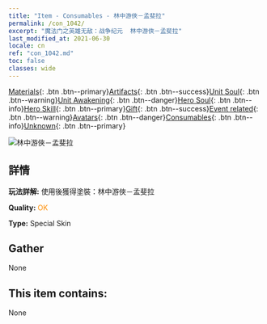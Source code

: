 ```yaml
---
title: "Item - Consumables - 林中游俠－孟斐拉"
permalink: /con_1042/
excerpt: "魔法门之英雄无敌：战争纪元  林中游俠－孟斐拉"
last_modified_at: 2021-06-30
locale: cn
ref: "con_1042.md"
toc: false
classes: wide
---
```

 [Materials](/ItemsCN/){: .btn .btn--primary}[Artifacts](/ItemsCN/Artifacts/){: .btn .btn--success}[Unit Soul](/ItemsCN/UnitSoul/){: .btn .btn--warning}[Unit Awakening](/ItemsCN/UnitAwakening/){: .btn .btn--danger}[Hero Soul](/ItemsCN/HeroSoul/){: .btn .btn--info}[Hero Skill](/ItemsCN/HeroSkill/){: .btn .btn--primary}[Gift](/ItemsCN/Gift/){: .btn .btn--success}[Event related](/ItemsCN/Events/){: .btn .btn--warning}[Avatars](/ItemsCN/Avatars/){: .btn .btn--danger}[Consumables](/ItemsCN/Consumables/){: .btn .btn--info}[Unknown](/ItemsCN/Unknown/){: .btn .btn--primary}

 ![林中游俠－孟斐拉](/images/h/h_Mephala5.jpg)

## 詳情
 **玩法詳解:** 使用後獲得塗裝：林中游俠－孟斐拉

 **Quality:** <span style="color: #FF8C00">OK</span>

 **Type:** Special Skin

## Gather

  None

## This item contains:

  None

